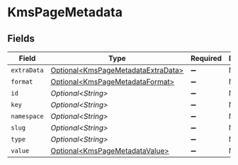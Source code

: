 # KmsPageMetadata


## Fields

| Field                                                                                  | Type                                                                                   | Required                                                                               | Description                                                                            |
| -------------------------------------------------------------------------------------- | -------------------------------------------------------------------------------------- | -------------------------------------------------------------------------------------- | -------------------------------------------------------------------------------------- |
| `extraData`                                                                            | [Optional\<KmsPageMetadataExtraData>](../../models/shared/KmsPageMetadataExtraData.md) | :heavy_minus_sign:                                                                     | N/A                                                                                    |
| `format`                                                                               | [Optional\<KmsPageMetadataFormat>](../../models/shared/KmsPageMetadataFormat.md)       | :heavy_minus_sign:                                                                     | N/A                                                                                    |
| `id`                                                                                   | *Optional\<String>*                                                                    | :heavy_minus_sign:                                                                     | N/A                                                                                    |
| `key`                                                                                  | *Optional\<String>*                                                                    | :heavy_minus_sign:                                                                     | N/A                                                                                    |
| `namespace`                                                                            | *Optional\<String>*                                                                    | :heavy_minus_sign:                                                                     | N/A                                                                                    |
| `slug`                                                                                 | *Optional\<String>*                                                                    | :heavy_minus_sign:                                                                     | N/A                                                                                    |
| `type`                                                                                 | *Optional\<String>*                                                                    | :heavy_minus_sign:                                                                     | N/A                                                                                    |
| `value`                                                                                | [Optional\<KmsPageMetadataValue>](../../models/shared/KmsPageMetadataValue.md)         | :heavy_minus_sign:                                                                     | N/A                                                                                    |